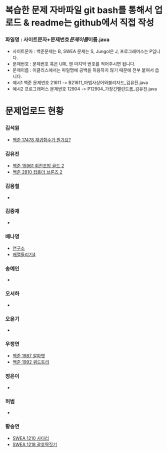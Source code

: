 # 복습한 문제 자바파일 git bash를 통해서 업로드 & readme는 github에서 직접 작성

### 파일명 : 사이트문자+문제번호*문제이름*이름.java

<ul>
  <li>사이트문자 : 백준문제는 B, SWEA 문제는 S, Jungol은 J, 프로그래머스는 P입니다.</li>
  <li>문제번호 : 문제번호 혹은 URL 맨 마지막 번호를 적어주시면 됩니다.</li>
  <li>문제이름 : 이클리스에서는 파일명에 공백을 허용하지 않기 때문에 전부 붙여서 씁니다.</li>
  <li>예시1 백준 문제번호 21611 -> B21611_마법사상어와블리자드_김유진.java</li>
  <li>예시2 프로그래머스 문제번호 12904 -> P12904_가장긴팰린드롬_김유진.java</li>
</ul>

# 문제업로드 현황

### 김석원

<ul>
  <li><a href = "https://github.com/S6-Daejeon4-Study/D4-Algo-Study/blob/main/D4S10/1%EC%A3%BC%EC%B0%A8/%EB%B3%B5%EC%8A%B5%20%EB%AC%B8%EC%A0%9C/B17478_%EA%B9%80%EC%84%9D%EC%9B%90_%EC%9E%AC%EA%B7%80%ED%95%A8%EC%88%98%EA%B0%80%EB%AD%94%EA%B0%80%EC%9A%94.java"> 백준 17478 재귀함수가 뭔가요?</a></li>
</ul>

### 김유진

<ul>
  <li><a href ="https://github.com/S6-Daejeon4-Study/D4-Algo-Study/blob/main/D4S10/1%EC%A3%BC%EC%B0%A8/%EB%B3%B5%EC%8A%B5%20%EB%AC%B8%EC%A0%9C/B15961_%ED%9A%8C%EC%A0%84%EC%B4%88%EB%B0%A5_%EA%B9%80%EC%9C%A0%EC%A7%84.java" > 백준 15961 회전초밥 골드 2</a> </li>
   <li><a href ="https://github.com/S6-Daejeon4-Study/D4-Algo-Study/blob/main/D4S10/1%EC%A3%BC%EC%B0%A8/%EB%B3%B5%EC%8A%B5%20%EB%AC%B8%EC%A0%9C/B2810_%EC%BB%B5%ED%99%80%EB%8D%94_%EA%B9%80%EC%9C%A0%EC%A7%84.java" > 백준 2810 컵홀더 브론즈 2</a>  </li>
</ul>

### 김응철

<ul>
  <li><a href = ""> </a></li>
</ul>

### 김중재

<ul>
  <li><a href = ""> </a></li>
</ul>

### 배나영

<ul>
  <li><a href = "https://github.com/S6-Daejeon4-Study/D4-Algo-Study/blob/3c4be53c4a0928ebad8eb060e41932ce363c8af8/D4S10/1%EC%A3%BC%EC%B0%A8/%EB%B3%B5%EC%8A%B5%20%EB%AC%B8%EC%A0%9C/B14502_%EC%97%B0%EA%B5%AC%EC%86%8C_%EB%B0%B0%EB%82%98%EC%98%81.java">연구소</a></li>
    <li><a href = "https://github.com/S6-Daejeon4-Study/D4-Algo-Study/blob/3c4be53c4a0928ebad8eb060e41932ce363c8af8/D4S10/1%EC%A3%BC%EC%B0%A8/%EB%B3%B5%EC%8A%B5%20%EB%AC%B8%EC%A0%9C/B17406_%EB%B0%B0%EC%97%B4%EB%8F%8C%EB%A6%AC%EA%B8%B04_%EB%B0%B0%EB%82%98%EC%98%81.java">배열돌리기4</a></li>
</ul>

### 송예인

<ul>
  <li><a href = ""></a></li>
</ul>

### 오서하

<ul>
  <li><a href = ""> </a></li>
</ul>

### 오윤기

<ul>
  <li><a href = ""> </a></li>
</ul>

### 우정연

<ul>
  <li><a href = "https://github.com/S6-Daejeon4-Study/D4-Algo-Study/blob/main/D4S10/1%EC%A3%BC%EC%B0%A8/%EB%B3%B5%EC%8A%B5%20%EB%AC%B8%EC%A0%9C/B1987_%EC%95%8C%ED%8C%8C%EB%B2%B3_%EC%9A%B0%EC%A0%95%EC%97%B0.java">백준 1987 알파벳 </a></li>
  <li><a href = "https://github.com/S6-Daejeon4-Study/D4-Algo-Study/blob/main/D4S10/1%EC%A3%BC%EC%B0%A8/%EB%B3%B5%EC%8A%B5%20%EB%AC%B8%EC%A0%9C/B1992_%EC%BF%BC%EB%93%9C%ED%8A%B8%EB%A6%AC_%EC%9A%B0%EC%A0%95%EC%97%B0.java">백준 1992 쿼드트리</a></li>
</ul>

### 정은이

<ul>  
  <li><a href = ""> </a></li>
</ul>

### 허범

<ul>
  <li><a href = ""> </a></li>
</ul>

### 황승연

<ul>
  <li><a href = "https://github.com/S6-Daejeon4-Study/D4-Algo-Study/blob/main/D4S10/1%EC%A3%BC%EC%B0%A8/%EB%B3%B5%EC%8A%B5%20%EB%AC%B8%EC%A0%9C/S1210_%EC%82%AC%EB%8B%A4%EB%A6%AC_%ED%99%A9%EC%8A%B9%EC%97%B0.java">SWEA 1210 사다리 </a></li>
  <li><a href = "https://github.com/S6-Daejeon4-Study/D4-Algo-Study/blob/main/D4S10/1%EC%A3%BC%EC%B0%A8/%EB%B3%B5%EC%8A%B5%20%EB%AC%B8%EC%A0%9C/S1218_%EA%B4%84%ED%98%B8%EC%A7%9D%EC%A7%93%EA%B8%B0_%ED%99%A9%EC%8A%B9%EC%97%B0.java">SWEA 1218 괄호짝짓기 </a></li>
</ul>
